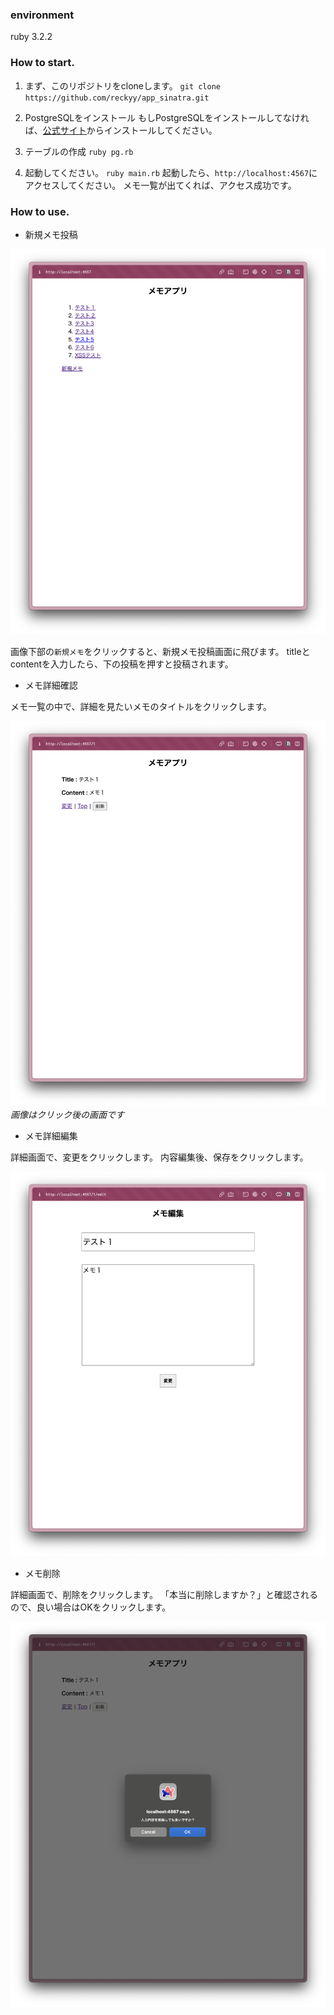 ### environment
ruby 3.2.2

### How to start.
1. まず、このリポジトリをcloneします。
`git clone https://github.com/reckyy/app_sinatra.git`

2. PostgreSQLをインストール
もしPostgreSQLをインストールしてなければ、[公式サイト](https://www.postgresql.jp/download)からインストールしてください。

3. テーブルの作成
`ruby pg.rb`

4. 起動してください。
`ruby main.rb`
起動したら、`http://localhost:4567`にアクセスしてください。
メモ一覧が出てくれば、アクセス成功です。

### How to use.
- 新規メモ投稿

![](/images/index.png)

画像下部の`新規メモ`をクリックすると、新規メモ投稿画面に飛びます。
titleとcontentを入力したら、下の投稿を押すと投稿されます。

- メモ詳細確認

メモ一覧の中で、詳細を見たいメモのタイトルをクリックします。

![](/images/show.png)
*画像はクリック後の画面です*

- メモ詳細編集

詳細画面で、変更をクリックします。
内容編集後、保存をクリックします。

![](/images/edit.png)

- メモ削除

詳細画面で、削除をクリックします。
「本当に削除しますか？」と確認されるので、良い場合はOKをクリックします。

![](/images/delete.png)
